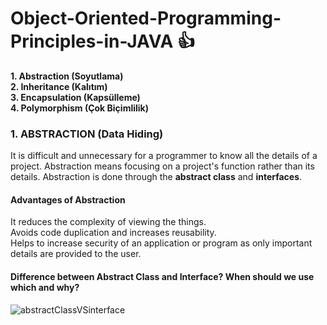 # Object-Oriented-Programming-Principles-in-JAVA :+1: 
**1. Abstraction (Soyutlama)** <br/>
**2. Inheritance (Kalıtım)** <br/>
**3. Encapsulation (Kapsülleme)** <br/>
**4. Polymorphism (Çok Biçimlilik)** <br/>

### 1. ABSTRACTION (Data Hiding)
It is difficult and unnecessary for a programmer to know all the details of a project.
Abstraction means focusing on a project's function rather than its details.
Abstraction is done through the **abstract class** and **interfaces**.

#### Advantages of Abstraction
It reduces the complexity of viewing the things. <br/>
Avoids code duplication and increases reusability. <br/>
Helps to increase security of an application or program as only important details are provided to the user.<br/>

#### Difference between Abstract Class and Interface? When should we use which and why? 


![abstractClassVSinterface]()
